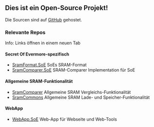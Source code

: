 ﻿## Dies ist ein Open-Source Projekt!

Die Sourcen sind auf <a href="https://github.com/CleanCodeX" target=_>GitHub</a> gehostet.

### Relevante Repos

Info: Links öffnen in einem neuen Tab

#### Secret Of Evermore-spezifisch
* <a href="https://github.com/CleanCodeX/SramFormat.SoE" target=_>SramFormat.SoE</a> SoEs SRAM-Format
* <a href="https://github.com/CleanCodeX/SramComparer.SoE" target=_>SramComparer.SoE</a> SRAM-Comparer Implementation für SoE

#### Allgemeine SRAM-Funktionalität
* <a href="https://github.com/CleanCodeX/SramComparer" target=_>SramComparer</a> Allgemeine SRAM Vergleichs-Funktionalität
* <a href="https://github.com/CleanCodeX/SramCommons" target=_>SramCommons</a> Allgemeine SRAM Lade- und Speicher-Funktionalität

#### WebApp
*  <a href="https://github.com/CleanCodeX/WebApp.SoE" target=_>WebApp.SoE</a> Web-App für Webseite und Web-Tools
